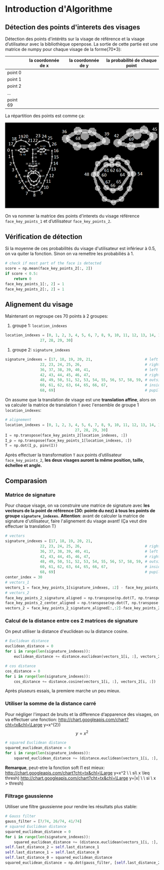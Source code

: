# Introduction d'Algorithme

## Détection des points d'interets des visages

Détection des points d'intérêts sur la visage de référence et la visage d’utilisateur avec la bibliothèque openpose. La sortie de cette partie est une matrice de numpy pour chaque visage de la forme(70*3):

|   | la coordonnée de x  |  la coordonnée de y  | la probabilité de chaque point |
|---|---|---|---|
| point 0 |   |   |   |
| point 1 |   |   |   |
| point 2 |   |   |   |
|  ... |   |   |   |
| point 69  |   |   |   |

La répartition des points est comme ça:

![](keypoints_face.png) 

On va nommer la matrice des points d'interets du visage référence `face_key_points_1` et d’utilisateur `face_key_points_2`.

## Vérification de détection

Si la moyenne de ces probabilités du visage d'utilisateur est inférieur à 0.5, on va quiter la fonction.
Sinon on va remettre les probabiliés à 1.

```python
# check if most part of the face is detected
score = np.mean(face_key_points_2[:, 2])
if score < 0.5:
    return 0
face_key_points_1[:, 2] = 1
face_key_points_2[:, 2] = 1
```

## Alignement du visage

Maintenant on regroupe ces 70 points à 2 groupes:

1. groupe 1: `location_indexes`
```python
location_indexes = [0, 1, 2, 3, 4, 5, 6, 7, 8, 9, 10, 11, 12, 13, 14, 15, 16,
                27, 28, 29, 30]
```
1. groupe 2: `signature_indexes`
```python
signature_indexes = [17, 18, 19, 20, 21,						# left eye brow
                22, 23, 24, 25, 26,                             # right eye brow
                36, 37, 38, 39, 40, 41,                         # left eye
                42, 43, 44, 45, 46, 47,                         # right eye
                48, 49, 50, 51, 52, 53, 54, 55, 56, 57, 58, 59, # outside mouth
                60, 61, 62, 63, 64, 65, 66, 67,                 # inside mouth
                68, 69]                                         # pupil
```

On assume que la translation de visage est une **translation affine**, alors on va calculer la matrice de translation `T` avec l'ensemble de groupe 1 `location_indexes`:

```python
# alignement
location_indexes = [0, 1, 2, 3, 4, 5, 6, 7, 8, 9, 10, 11, 12, 13, 14, 15, 16,
                                27, 28, 29, 30]
I = np.transpose(face_key_points_2[location_indexes, :])
I_p = np.transpose(face_key_points_1[location_indexes, :])
T = np.dot(I_p, pinv(I))
```

Après effectuer la transformation `T` aux points d’utilisateur `face_key_points_2`, **les deux visages auront la même position, taille, échellee et angle.**

## Comparasion

### Matrice de signature

Pour chaque visage, on va construire une matrice de signature avec **les vecteurs de la point de référence (30: pointe du nez) à tous les points de groupe `signature_indexes`.**
**Attention**: avant de calculer la matrice de signature d'utilisateur, faire l'alignement du visage avant! (Ça veut dire effectuer la translation T)

```python
# vectors
signature_indexes = [17, 18, 19, 20, 21,                                # left eye brow
                22, 23, 24, 25, 26,                             # right eye brow
                36, 37, 38, 39, 40, 41,                         # left eye
                42, 43, 44, 45, 46, 47,                         # right eye
                48, 49, 50, 51, 52, 53, 54, 55, 56, 57, 58, 59, # outside mouth
                60, 61, 62, 63, 64, 65, 66, 67,                 # inside mouth
                68, 69]                                         # pupil
center_index = 30
# vectors_1
vectors_1 = face_key_points_1[signature_indexes, :2] - face_key_points_1[center_index, :2]
# vectors_2
face_key_points_2_signature_aligned = np.transpose(np.dot(T, np.transpose(face_key_points_2[signature_indexes, :])))
face_key_points_2_center_aligned = np.transpose(np.dot(T, np.transpose(face_key_points_2[center_index, :])))
vectors_2 = face_key_points_2_signature_aligned[:,:2]-face_key_points_2_center_aligned[:2]
```

### Calcul de la distance entre ces 2 matrices de signature

On peut utiliser la distance d'euclidean ou la distance cosine.

```python
# Euclidean distance
euclidean_distance = 0
for i in range(len(signature_indexes)):
    euclidean_distance += distance.euclidean(vectors_1[i, :], vectors_2[i, :])
```

```python
# cos distance
cos_distance = 0
for i in range(len(signature_indexes)):
    cos_distance += distance.cosine(vectors_1[i, :], vectors_2[i, :])
```

Après pluseurs essais, la premiere marche un peu mieux.

### Utiliser la somme de la distance carré

Pour négliger l'impact de bruits et la difference  d‘apparence des visages, on va effectuer une fonction:
http://chart.googleapis.com/chart?cht=tx&chl=\Large y=x^{2})
$$y=x^2$$

```python
# squared Euclidean distance
squared_euclidean_distance = 0
for i in range(len(signature_indexes)):
    squared_euclidean_distance += (distance.euclidean(vectors_1[i, :], vectors_2[i, :])/10)**2
```

**Remarque**, peut-etre la fonction soft l1 est mieux:
http://chart.googleapis.com/chart?cht=tx&chl=\Large y=x^2 \ \ si\  x \leq thresh)
http://chart.googleapis.com/chart?cht=tx&chl=\Large y=|x| \ \ si \ x > thresh)

### Filtrage gaussienne

Utiliser une filtre gaussienne pour rendre les résultats plus stable:

```python
# Gauss filter
gauss_filter = [7/74, 26/74, 41/74]
# squared Euclidean distance
squared_euclidean_distance = 0
for i in range(len(signature_indexes)):
    squared_euclidean_distance += (distance.euclidean(vectors_1[i, :], vectors_2[i, :])/10)**2
self.last_distance_2 = self.last_distance_1
self.last_distance_1 = self.last_distance_0
self.last_distance_0 = squared_euclidean_distance
squared_euclidean_distance = np.dot(gauss_filter, [self.last_distance_2, self.last_distance_1, self.last_distance_0])
```